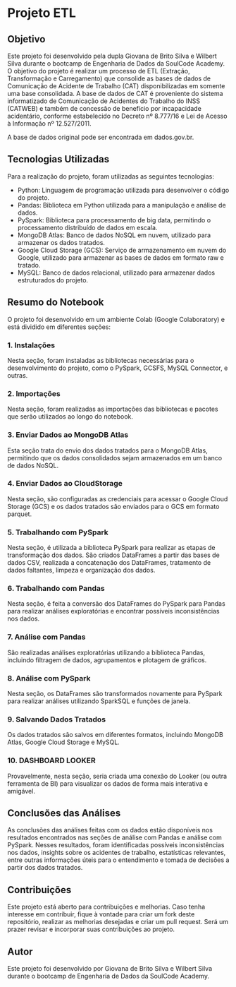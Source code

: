 # Projeto ETL 
## Objetivo

Este projeto foi desenvolvido pela dupla Giovana de Brito Silva e Wilbert Silva durante o bootcamp de Engenharia de Dados da SoulCode Academy. O objetivo do projeto é realizar um processo de ETL (Extração, Transformação e Carregamento) que consolide as bases de dados de Comunicação de Acidente de Trabalho (CAT) disponibilizadas em somente uma base consolidada. A base de dados de CAT é proveniente do sistema informatizado de Comunicação de Acidentes do Trabalho do INSS (CATWEB) e também de concessão de benefício por incapacidade acidentário, conforme estabelecido no Decreto nº 8.777/16 e Lei de Acesso à Informação nº 12.527/2011.

A base de dados original pode ser encontrada em dados.gov.br.

## Tecnologias Utilizadas

Para a realização do projeto, foram utilizadas as seguintes tecnologias:

- Python: Linguagem de programação utilizada para desenvolver o código do projeto.
- Pandas: Biblioteca em Python utilizada para a manipulação e análise de dados.
- PySpark: Biblioteca para processamento de big data, permitindo o processamento distribuído de dados em escala.
- MongoDB Atlas: Banco de dados NoSQL em nuvem, utilizado para armazenar os dados tratados.
- Google Cloud Storage (GCS): Serviço de armazenamento em nuvem do Google, utilizado para armazenar as bases de dados em formato raw e tratado.
- MySQL: Banco de dados relacional, utilizado para armazenar dados estruturados do projeto.

## Resumo do Notebook

O projeto foi desenvolvido em um ambiente Colab (Google Colaboratory) e está dividido em diferentes seções:

### 1. Instalações
Nesta seção, foram instaladas as bibliotecas necessárias para o desenvolvimento do projeto, como o PySpark, GCSFS, MySQL Connector, e outras.

### 2. Importações
Nesta seção, foram realizadas as importações das bibliotecas e pacotes que serão utilizados ao longo do notebook.

### 3. Enviar Dados ao MongoDB Atlas
Esta seção trata do envio dos dados tratados para o MongoDB Atlas, permitindo que os dados consolidados sejam armazenados em um banco de dados NoSQL.

### 4. Enviar Dados ao CloudStorage
Nesta seção, são configuradas as credenciais para acessar o Google Cloud Storage (GCS) e os dados tratados são enviados para o GCS em formato parquet.

### 5. Trabalhando com PySpark
Nesta seção, é utilizada a biblioteca PySpark para realizar as etapas de transformação dos dados. São criados DataFrames a partir das bases de dados CSV, realizada a concatenação dos DataFrames, tratamento de dados faltantes, limpeza e organização dos dados.

### 6. Trabalhando com Pandas
Nesta seção, é feita a conversão dos DataFrames do PySpark para Pandas para realizar análises exploratórias e encontrar possíveis inconsistências nos dados.

### 7. Análise com Pandas
São realizadas análises exploratórias utilizando a biblioteca Pandas, incluindo filtragem de dados, agrupamentos e plotagem de gráficos.

### 8. Análise com PySpark
Nesta seção, os DataFrames são transformados novamente para PySpark para realizar análises utilizando SparkSQL e funções de janela.

### 9. Salvando Dados Tratados
Os dados tratados são salvos em diferentes formatos, incluindo MongoDB Atlas, Google Cloud Storage e MySQL.

### 10. DASHBOARD LOOKER
Provavelmente, nesta seção, seria criada uma conexão do Looker (ou outra ferramenta de BI) para visualizar os dados de forma mais interativa e amigável.

## Conclusões das Análises

As conclusões das análises feitas com os dados estão disponíveis nos resultados encontrados nas seções de análise com Pandas e análise com PySpark. Nesses resultados, foram identificadas possíveis inconsistências nos dados, insights sobre os acidentes de trabalho, estatísticas relevantes, entre outras informações úteis para o entendimento e tomada de decisões a partir dos dados tratados.

## Contribuições

Este projeto está aberto para contribuições e melhorias. Caso tenha interesse em contribuir, fique à vontade para criar um fork deste repositório, realizar as melhorias desejadas e criar um pull request. Será um prazer revisar e incorporar suas contribuições ao projeto.

## Autor

Este projeto foi desenvolvido por Giovana de Brito Silva e Wilbert Silva durante o bootcamp de Engenharia de Dados da SoulCode Academy.
